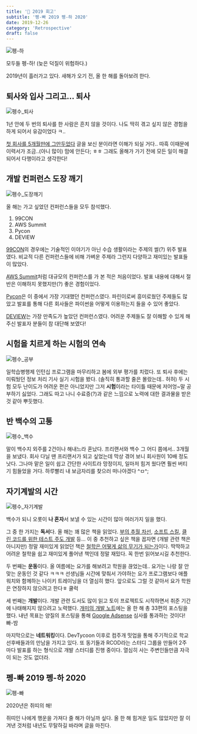 ```yaml
---
title: '🐧 2019 회고'
subtitle: '펭-빠 2019 펭-하 2020'
date: 2019-12-26
category: 'Retrospective'
draft: false
---
```


![펭-하](images/2019/09.png)

모두들 펭-하! (늦은 덕질이 위험하다.)

2019년이 흘러가고 있다.
새해가 오기 전, 올 한 해를 돌아보려 한다.

## 퇴사와 입사 그리고... 퇴사

![펭수_퇴사](images/2019/07.png)

1년 안에 두 번의 퇴사를 한 사람은 흔치 않을 것이다.
나도 딱히 겪고 싶지 않은 경험을 하게 되어서 유감이었다 ㅋ..

[첫 회사를 5개월만에 그만두었다](http://ugaemi.com/retrospect/I-quit-my-job/) 글을 보신 분이라면 이해가 되실 거다.. 따흑
이때문에 이력서가 조금..(아니 많이) 맘에 안든다; ㅎㅎ
그래도 올해가 가기 전에 모든 일이 해결되어서 다행이라고 생각한다!

## 개발 컨퍼런스 도장 깨기

![펭수_도장깨기](images/2019/11.png)

올 해는 가고 싶었던 컨퍼런스들을 모두 참석했다.

1. 99CON
2. AWS Summit
3. Pycon
4. DEVIEW

[99CON](https://booking.naver.com/booking/12/bizes/116060)의 경우에는 기술적인 이야기가 아닌 수습 생활이라는 주제의 썰(?) 위주 발표였다.
비교적 다른 컨퍼런스들에 비해 가벼운 주제라 그런지 다양하고 재미있는 발표들이 많았다.

[AWS Summit](https://aws.amazon.com/ko/events/summits/seoul/)처럼 대규모의 컨퍼런스를 가 본 적은 처음이었다.
발표 내용에 대해서 절반은 이해하지 못했지만(?) 좋은 경험이었다.

[Pycon](https://www.pycon.kr)은 이 중에서 가장 기대했던 컨퍼런스였다.
파린이로써 흥미로웠던 주제들도 많았고 발표를 통해 다른 회사들은 파이썬을 어떻게 이용하는지 들을 수 있어 좋았다.

[DEVIEW](https://deview.kr/2019)는 가장 만족도가 높았던 컨퍼런스였다.
어려운 주제들도 잘 이해할 수 있게 해주신 발표자 분들이 참 대단해 보였다!

## 시험을 치르게 하는 시험의 연속

![펭수_공부](images/2019/08.png)

일학습병행제 인턴십 프로그램을 마무리하고 봄에 외부 평가를 치렀다.
또 퇴사 후에는 미뤄뒀던 정보 처리 기사 실기 시험을 봤다. (솔직히 통과할 줄은 몰랐는데.. 허허)
두 시험 모두 난이도가 어려운 편은 아니었지만 그저 **시험**이라는 타이틀 때문에 저어엉~말 공부하기 싫었다.
그래도 따고 나니 수료증(?)과 같은 느낌으로 노력에 대한 결과물을 받은 것 같아 뿌듯했다.

## 반 백수의 고통

![펭수_백수](images/2019/10.png)

말이 백수지 외주를 2건이나 해내느라 혼났다.
프리랜서와 백수 그 어디 쯤에서.. 3개월을 보냈다.
회사 다닐 땐 프리랜서가 되고 싶었는데 막상 겪어 보니 회사원이 10배 정도 낫다.
그나마 맡은 일이 쉽고 간단한 사이트라 망정이지, 일마저 힘겨 웠다면 훨씬 버티기 힘들었을 거다.
하루빨리 내 보금자리를 찾으러 떠나야겠다 ^ㅁ^;

## 자기계발의 시간

![펭수_자기계발](images/2019/12.png)

백수가 되니 오롯이 **나 혼자**서 보낼 수 있는 시간이 많아 여러가지 일을 했다.

그 중 한 가지는 **독서**다. 올 해는 꽤 많은 책을 읽었다.
[부의 추월 차선](http://www.yes24.com/Product/Goods/9440838), [소프트 스킬](http://www.yes24.com/Product/goods/23161141), [클린 코드를 위한 테스트 주도 개발](http://www.yes24.com/Product/Goods/16886031) 등...
이 중 추천하고 싶은 책을 꼽자면 (개발 관련 책은 아니지만) 정말 재미있게 읽었던 책은 [철학은 어떻게 삶의 무기가 되는가](http://www.yes24.com/Product/Goods/68749139)이다.
딱딱하고 어려운 철학을 쉽고 재미있게 풀어낸 책인데 정말 재밌다. 꼭 한번 읽어보시길 추천한다.

두 번째는 **운동**이다.
올 여름에는 요가를 해보려고 학원을 끊었는데.. 요가는 나랑 잘 안맞는 운동인 것 같다 ㅋㅋㅋ
선생님들 시간에 맞춰서 가야하는 요가 프로그램보다 애플워치와 함께하는 나이키 트레이닝을 더 열심히 했다.
앞으로도 그럴 것 같아서 요가 학원은 연장하지 않으려고 한다ㅎ 쿨럭

세 번째는 **개발**이다.
개발 관련 도서도 많이 읽고 토이 프로젝트도 시작하면서 취준 기간에 나태해지지 않으려고 노력했다.
[개미의 개발 노트](http://ugaemi.com)에는 올 한 해 총 33편의 포스팅을 했다.
내년 목표는 양질의 포스팅을 통해 [Google Adsense](https://www.google.com/intl/ko_kr/adsense/start/#/?modal_active=none) 심사를 통과하는 것이다! 빠-밤

마지막으로는 **네트워킹**이다.
DevTycoon 이후로 컴주개 밋업을 통해 주기적으로 학교 선후배들과의 만남을 가지고 있다.
또 동기들과 RCOD라는 스터디 그룹을 만들어 2주마다 발표를 하는 형식으로 개발 스터디를 진행 중이다.
열심히 사는 주변인들만큼 자극이 되는 것도 없더라.

## 펭-빠 2019 펭-하 2020

![펭-빠](images/2019/13.png)

2020년은 쥐띠의 해!

쥐띠인 나에게 행운을 가져다 줄 해가 아닐까 싶다.
올 한 해 힘겨운 일도 많았지만 잘 이겨낸 것처럼 내년도 무탈하길 바라며 글을 마친다.
